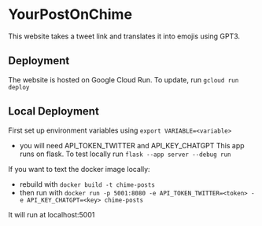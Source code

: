 # YourPostOnChime

This website takes a tweet link and translates it into emojis using GPT3.


## Deployment

The website is hosted on Google Cloud Run. To update, run `gcloud run deploy`


## Local Deployment
First set up environment variables using `export VARIABLE=<variable>`
- you will need API_TOKEN_TWITTER and API_KEY_CHATGPT
This app runs on flask. To test locally run `flask --app server --debug run`



If you want to text the docker image locally:
- rebuild with `docker build -t chime-posts`
- then run with `docker run -p 5001:8080 -e API_TOKEN_TWITTER=<token> -e API_KEY_CHATGPT=<key> chime-posts`

It will run at localhost:5001